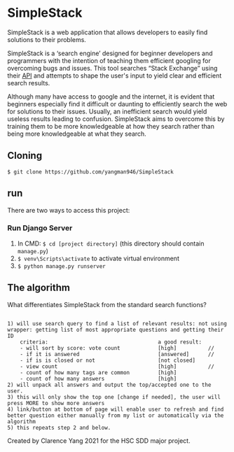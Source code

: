 # SimpleStack
SimpleStack is a web application that allows developers to easily find solutions to their problems. 

SimpleStack is a ‘search engine’ designed for beginner developers and programmers with the intention of teaching them efficient googling for overcoming bugs and issues. This tool searches “Stack Exchange” using their [API](https://api.stackexchange.com/docs) and attempts to shape the user's input to yield clear and efficient search results. 

Although many have access to google and the internet, it is evident that beginners especially find it difficult or daunting to efficiently search the web for solutions to their issues. Usually, an inefficient search would yield useless results leading to confusion. SimpleStack aims to overcome this by training them to be more knowledgeable at how they search rather than being more knowledgeable at what they search. 


## Cloning


`$ git clone https://github.com/yangman946/SimpleStack`

## run

There are two ways to access this project:

### Run Django Server

1) In CMD: `$ cd [project directory]` (this directory should contain `manage.py`)
2) `$ venv\Scripts\activate` to activate virtual environment
3) `$ python manage.py runserver`

## The algorithm

What differentiates SimpleStack from the standard search functions?

```

1) will use search query to find a list of relevant results: not using wrapper: getting list of most appropriate questions and getting their ID
    criteria:                                   a good result:
    - will sort by score: vote count            [high]          //
    - if it is answered                         [answered]      //
    - if is is closed or not                    [not closed]    
    - view count                                [high]          //
    - count of how many tags are common         [high]          
    - count of how many answers                 [high]          
2) will unpack all answers and output the top/accepted one to the user. 
3) this will only show the top one [change if needed], the user will press MORE to show more answers
4) link/button at bottom of page will enable user to refresh and find better question either manually from my list or automatically via the algorithm
5) this repeats step 2 and below.
```

Created by Clarence Yang 2021 for the HSC SDD major project.
